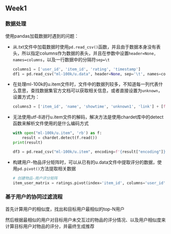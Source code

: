## Week1

### 数据处理

使用pandas加载数据时遇到的问题：

- 从.txt文件中加载数据时使用`pd.read_csv()`函数，并且由于数据本身没有表头，所以指定columns作为数据的表头，并且在参数中设置`header=None, names=columns`，以及一行数据中的分隔符`sep=\t`

  ```python
  columns1 = ['user_id', 'item_id', 'rating', 'timestamp']
  df1 = pd.read_csv("ml-100k/u.data", header=None, sep='\t', names=columns)
  ```

- 在处理ml-100k的u.item文件时，文件中的数据列较多，不知道每一列代表什么意思，查找数据集官方文档可以获取相关信息，或者直接设置为`unknown`，设置方式为：

  ```python
  columns3 = ['item_id', 'name', 'showtime', 'unknown1', 'link'] + [f"unknown2_{i}" for i in range(19)]
  ```

- 无法使用utf-8进行u.item文件的解码，解决方法是使用chardet库中的detect函数来解析文件使用的是什么编码方式

  ```python
  with open("ml-100k/u.item", 'rb') as f:
      result = chardet.detect(f.read())
  print(result)
  
  df3 = pd.read_csv("ml-100k/u.item", encoding=f'{result["encoding"]}', sep='|', header=None, names=columns3)
  ```

- 构建用户-物品评分矩阵时，可以从已有的u.data文件中提取评分的数据，使用`pd.pivot()`方法提取相关数据

  ```Python
  # 创建物品-用户评分矩阵
  item_user_matrix = ratings.pivot(index='item_id', columns='user_id', values='rating')
  ```

### 基于用户的协同过滤流程

首先计算用户的相似度，找出和目标用户最相似的top-N用户

然后根据最相似的用户对目标用户未交互过的物品的评分情况、以及用户相似度来计算目标用户对物品的评分，并最终生成推荐